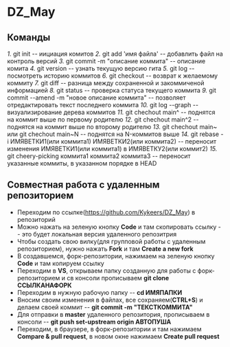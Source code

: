 # DZ_May

## Команды

_1._ git init -- иициация комитов
_2._ git add 'имя файла' -- добавлить файл на контроль версий
_3._ git commit -m "описание коммита" -- описание комита
_4._ git version -- узнать текущую версию гита
_5._ git log -- посмотреть историю коммитов
_6._ git checkout -- возврат к желаемому коммиту
_7._ git diff -- разница между сохраненной и закоммиченой информацией
_8._ git status -- проверка статуса текущего коммита
_9._ git commit --amend -m "новое описание коммита" -- позволяет отредактировать текст последнего коммита
_10._ git log --graph -- визуализирование дерева коммитов
_11._ git chechout main^ -- поднятся на коммит выше по первому родителю
_12._ git chechout main^2 -- поднятся на коммит выше по второму родителю
_13._ git chechout main~ или git chechout main~N -- поднятся на N-коммитов выше 
_14._ git rebase -i ИМЯВЕТКИ1(или коммита1) ИМЯВЕТКИ2(или коммита2) -- переносит изменения ИМЯВЕТКИ1(или коммита1) в ИМЯВЕТКУ2(или коммит2)
_15._ git cheery-picking коммита1 коммита2 коммита3 -- переносит указанные коммиты, в указанном порядке в HEAD


## Совместная работа с удаленным репозиторием

* Переходим по ссылке(https://github.com/Kykeers/DZ_May) в репозиторий
* Можно нажать на зеленую кнопку **Code** и там скопировать ссылку -- это будет локальная версия удаленного репозитрия
* Чтобы создать свою вилку(для групповой работы с удаленным репозиторием), нужно нажать **Fork** и там **Create a new fork**
* В создавшемся, форк-репозитории, нажимаем на зеленую кнопку **Code** и там копируем ссылку
* Переходим в **VS**, открываем папку созданную для работы с форк-репозиторием и св консоли прописываем **git clone ССЫЛКАНАФОРК**
* Переходим в нужную рабочую папку -- **cd ИМЯПАПКИ**
* Вносим своим изменения в файлах, все сохраняем(**CTRL+S**) и делаем своей коммит -- **git commit -m "ТЕКСТКОММИТА"**
* Для отправки в **master** удаленного репозитория, прописываем в консоли -- **git push set-upstream origin АВТОПУША**
* Переходим, в браузере, в форк-репозитории и там нажимаем **Compare & pull request**, в новом окне нажимаем **Create pull request**